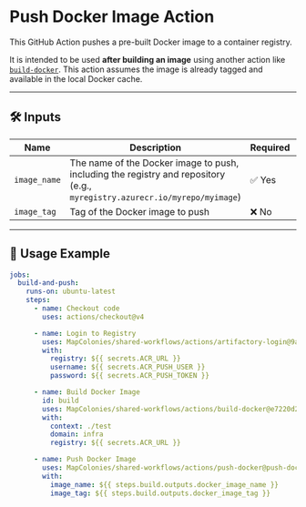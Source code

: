 # Push Docker Image Action

This GitHub Action pushes a pre-built Docker image to a container registry.

It is intended to be used **after building an image** using another action like [`build-docker`](../build-docker/).
This action assumes the image is already tagged and available in the local Docker cache.

---

## 🛠 Inputs

| Name         | Description                                                                                       | Required | Default  |
|--------------|---------------------------------------------------------------------------------------------------|----------|----------|
| `image_name` | The name of the Docker image to push, including the registry and repository (e.g., `myregistry.azurecr.io/myrepo/myimage`) | ✅ Yes   |          |
| `image_tag`  | Tag of the Docker image to push                                                                   | ❌ No    | `latest` |

---

## 🚀 Usage Example

<!-- x-release-please-start-version -->

```yaml
jobs:
  build-and-push:
    runs-on: ubuntu-latest
    steps:
      - name: Checkout code
        uses: actions/checkout@v4

      - name: Login to Registry
        uses: MapColonies/shared-workflows/actions/artifactory-login@9a05fd7a01e18746d69cc210b7e6defbd1cc79fc # v1.0.0
        with:
          registry: ${{ secrets.ACR_URL }}
          username: ${{ secrets.ACR_PUSH_USER }}
          password: ${{ secrets.ACR_PUSH_TOKEN }}

      - name: Build Docker Image
        id: build
        uses: MapColonies/shared-workflows/actions/build-docker@e7220d24b1c7ee5c8eaac7e50edc60239e829eb4 # v1.0.0
        with:
          context: ./test
          domain: infra
          registry: ${{ secrets.ACR_URL }}

      - name: Push Docker Image
        uses: MapColonies/shared-workflows/actions/push-docker@push-docker-v1.0.0
        with:
          image_name: ${{ steps.build.outputs.docker_image_name }}
          image_tag: ${{ steps.build.outputs.docker_image_tag }}
```
<!-- x-release-please-end-version -->
